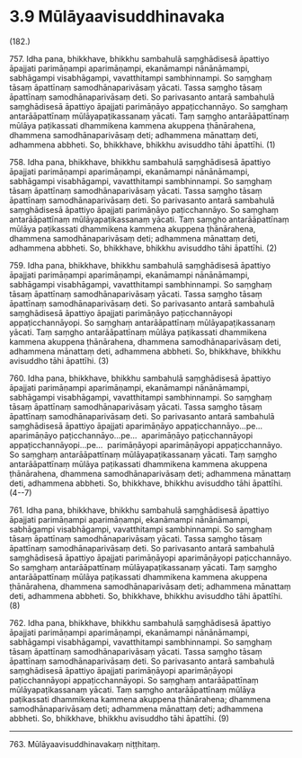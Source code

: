 

# 3.9 Mūlāyaavisuddhinavaka



(182.)

757\. Idha pana, bhikkhave, bhikkhu sambahulā saṃghādisesā āpattiyo āpajjati parimāṇampi aparimāṇampi, ekanāmampi nānānāmampi, sabhāgampi visabhāgampi, vavatthitampi sambhinnampi. So saṃghaṃ tāsaṃ āpattīnaṃ samodhānaparivāsaṃ yācati. Tassa saṃgho tāsaṃ āpattīnaṃ samodhānaparivāsaṃ deti. So parivasanto antarā sambahulā saṃghādisesā āpattiyo āpajjati parimāṇāyo appaṭicchannāyo. So saṃghaṃ antarāāpattīnaṃ mūlāyapaṭikassanaṃ yācati. Taṃ saṃgho antarāāpattīnaṃ mūlāya paṭikassati dhammikena kammena akuppena ṭhānārahena, dhammena samodhānaparivāsaṃ deti; adhammena mānattaṃ deti, adhammena abbheti. So, bhikkhave, bhikkhu avisuddho tāhi āpattīhi. (1)

758\. Idha pana, bhikkhave, bhikkhu sambahulā saṃghādisesā āpattiyo āpajjati parimāṇampi aparimāṇampi, ekanāmampi nānānāmampi, sabhāgampi visabhāgampi, vavatthitampi sambhinnampi. So saṃghaṃ tāsaṃ āpattīnaṃ samodhānaparivāsaṃ yācati. Tassa saṃgho tāsaṃ āpattīnaṃ samodhānaparivāsaṃ deti. So parivasanto antarā sambahulā saṃghādisesā āpattiyo āpajjati parimāṇāyo paṭicchannāyo. So saṃghaṃ antarāāpattīnaṃ mūlāyapaṭikassanaṃ yācati. Taṃ saṃgho antarāāpattīnaṃ mūlāya paṭikassati dhammikena kammena akuppena ṭhānārahena, dhammena samodhānaparivāsaṃ deti; adhammena mānattaṃ deti, adhammena abbheti. So, bhikkhave, bhikkhu avisuddho tāhi āpattīhi. (2)

759\. Idha pana, bhikkhave, bhikkhu sambahulā saṃghādisesā āpattiyo āpajjati parimāṇampi aparimāṇampi, ekanāmampi nānānāmampi, sabhāgampi visabhāgampi, vavatthitampi sambhinnampi. So saṃghaṃ tāsaṃ āpattīnaṃ samodhānaparivāsaṃ yācati. Tassa saṃgho tāsaṃ āpattīnaṃ samodhānaparivāsaṃ deti. So parivasanto antarā sambahulā saṃghādisesā āpattiyo āpajjati parimāṇāyo paṭicchannāyopi appaṭicchannāyopi. So saṃghaṃ antarāāpattīnaṃ mūlāyapaṭikassanaṃ yācati. Taṃ saṃgho antarāāpattīnaṃ mūlāya paṭikassati dhammikena kammena akuppena ṭhānārahena, dhammena samodhānaparivāsaṃ deti, adhammena mānattaṃ deti, adhammena abbheti. So, bhikkhave, bhikkhu avisuddho tāhi āpattīhi. (3)

760\. Idha pana, bhikkhave, bhikkhu sambahulā saṃghādisesā āpattiyo āpajjati parimāṇampi aparimāṇampi, ekanāmampi nānānāmampi, sabhāgampi visabhāgampi, vavatthitampi sambhinnampi. So saṃghaṃ tāsaṃ āpattīnaṃ samodhānaparivāsaṃ yācati. Tassa saṃgho tāsaṃ āpattīnaṃ samodhānaparivāsaṃ deti. So parivasanto antarā sambahulā saṃghādisesā āpattiyo āpajjati aparimāṇāyo appaṭicchannāyo…pe…  aparimāṇāyo paṭicchannāyo…pe…  aparimāṇāyo paṭicchannāyopi appaṭicchannāyopi…pe…  parimāṇāyopi aparimāṇāyopi appaṭicchannāyo. So saṃghaṃ antarāāpattīnaṃ mūlāyapaṭikassanaṃ yācati. Taṃ saṃgho antarāāpattīnaṃ mūlāya paṭikassati dhammikena kammena akuppena ṭhānārahena, dhammena samodhānaparivāsaṃ deti; adhammena mānattaṃ deti, adhammena abbheti. So, bhikkhave, bhikkhu avisuddho tāhi āpattīhi. (4--7)

761\. Idha pana, bhikkhave, bhikkhu sambahulā saṃghādisesā āpattiyo āpajjati parimāṇampi aparimāṇampi, ekanāmampi nānānāmampi, sabhāgampi visabhāgampi, vavatthitampi sambhinnampi. So saṃghaṃ tāsaṃ āpattīnaṃ samodhānaparivāsaṃ yācati. Tassa saṃgho tāsaṃ āpattīnaṃ samodhānaparivāsaṃ deti. So parivasanto antarā sambahulā saṃghādisesā āpattiyo āpajjati parimāṇāyopi aparimāṇāyopi paṭicchannāyo. So saṃghaṃ antarāāpattīnaṃ mūlāyapaṭikassanaṃ yācati. Taṃ saṃgho antarāāpattīnaṃ mūlāya paṭikassati dhammikena kammena akuppena ṭhānārahena, dhammena samodhānaparivāsaṃ deti; adhammena mānattaṃ deti, adhammena abbheti. So, bhikkhave, bhikkhu avisuddho tāhi āpattīhi. (8)

762\. Idha pana, bhikkhave, bhikkhu sambahulā saṃghādisesā āpattiyo āpajjati parimāṇampi aparimāṇampi, ekanāmampi nānānāmampi, sabhāgampi visabhāgampi, vavatthitampi sambhinnampi. So saṃghaṃ tāsaṃ āpattīnaṃ samodhānaparivāsaṃ yācati. Tassa saṃgho tāsaṃ āpattīnaṃ samodhānaparivāsaṃ deti. So parivasanto antarā sambahulā saṃghādisesā āpattiyo āpajjati parimāṇāyopi aparimāṇāyopi paṭicchannāyopi appaṭicchannāyopi. So saṃghaṃ antarāāpattīnaṃ mūlāyapaṭikassanaṃ yācati. Taṃ saṃgho antarāāpattīnaṃ mūlāya paṭikassati dhammikena kammena akuppena ṭhānārahena; dhammena samodhānaparivāsaṃ deti; adhammena mānattaṃ deti; adhammena abbheti. So, bhikkhave, bhikkhu avisuddho tāhi āpattīhi. (9)

---

763\. Mūlāyaavisuddhinavakaṃ niṭṭhitaṃ.





